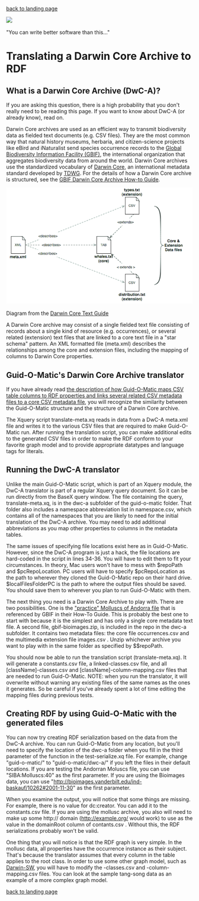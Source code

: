 [back to landing page](README.md)

![](https://raw.githubusercontent.com/baskaufs/guid-o-matic/master/squid.bmp)

"You can write better software than this..."

# Translating a Darwin Core Archive to RDF

## What is a Darwin Core Archive (DwC-A)?

If you are asking this question, there is a high probability that you don't really need to be reading this page.  If you want to know about DwC-A (or already know), read on.

Darwin Core archives are used as an efficient way to transmit biodiversity data as fielded text documents (e.g. CSV files).  They are the most common way that natural history museums, herbaria, and citizen-science projects like eBird and iNaturalist send species occurrence records to the [Global Biodiversity Information Facility (GBIF)](http://www.gbif.org/), the international organization that aggregates biodiversity data from around the world. Darwin Core archives use the standardized vocabulary of [Darwin Core](http://rs.tdwg.org/dwc/terms/), an international metadata standard developed by [TDWG](http://www.tdwg.org/). For the details of how a Darwin Core archive is structured, see the [GBIF Darwin Core Archive How-to Guide](http://www.gbif.org/resource/80636).
 
![](images/dwc-archives-diagram.png)

Diagram from the [Darwin Core Text Guide](http://rs.tdwg.org/dwc/terms/guides/text/)

A Darwin Core archive may consist of a single fielded text file consisting of records about a single kind of resource (e.g. occurrences), or several related (extension) text files that are linked to a core text file in a "star schema" pattern.  An XML formatted file (meta.xml) describes the relationships among the core and extension files, including the mapping of columns to Darwin Core properties.

## Guid-O-Matic's Darwin Core Archive translator

If you have already read [the description of how Guid-O-Matic maps CSV table columns to RDF properties and links several related CSV metadata files to a core CSV metadata file](use.md), you will recognize the similarity between the Guid-O-Matic structure and the structure of a Darwin Core archive.  

The Xquery script translate-meta.xq reads in data from a DwC-A meta.xml file and writes it to the various CSV files that are required to make Guid-O-Matic run.  After running the translation script, you can make additional edits to the generated CSV files in order to make the RDF conform to your favorite graph model and to provide appropriate datatypes and language tags for literals.  

## Running the DwC-A translator

Unlike the main Guid-O-Matic script, which is part of an Xquery module, the DwC-A translator is part of a regular Xquery query document.  So it can be run directly from the BaseX query window.  The file containing the query, translate-meta.xq, is in the dwc-a subfolder of the guid-o-matic folder.  That folder also includes a namespace abbreviation list in namespace.csv, which contains all of the namespaces that you are likely to need for the initial translation of the DwC-A archive.  You may need to add additional abbreviations as you map other properties to columns in the metadata tables.

The same issues of specifying file locations exist here as in Guid-O-Matic.  However, since the DwC-A program is just a hack, the file locations are hard-coded in the script in lines 34-36.  You will have to edit them to fit your circumstances. In theory, Mac users won't have to mess with $repoPath and $pcRepoLocation.  PC users will have to specify $pcRepoLocation as the path to wherever they cloned the Guid-O-Matic repo on their hard drive.  $localFilesFolderPC is the path to where the output files should be saved.  You should save them to wherever you plan to run Guid-O-Matic with them.  

The next thing you need is a Darwin Core Archive to play with.  There are two possibilities.  One is the ["practice" Molluscs of Andorra file](http://www.siba.ad/andorra/dwcaMolluscsAndorra.zip) that is referenced by GBIF in their How-To Guide.  This is probably the best one to start with because it is the simplest and has only a single core metadata text file.  A second file, gbif-bioimages.zip, is included in the repo in the dwc-a subfolder.  It contains two metadata files: the core file occurrences.csv and the multimedia extension file images.csv .  Unzip whichever archive you want to play with in the same folder as specified by $$repoPath.  

You should now be able to run the translation script (translate-meta.xq).  It will generate a constants.csv file, a linked-classes.csv file, and all [className]-classes.csv and [className]-column-mapping.csv files that are needed to run Guid-O-Matic.  NOTE: when you run the translator, it will overwrite without warning any existing files of the same names as the ones it generates.  So be careful if you've already spent a lot of time editing the mapping files during previous tests.

## Creating RDF by using Guid-O-Matic with the generated files

You can now try creating RDF serialization based on the data from the DwC-A archive.  You can run Guid-O-Matic from any location, but you'll need to specify the location of the dwc-a folder when you fill in the third parameter of the function in the test-serialize.xq file.  For example, change "guid-o-matic/" to "guid-o-matic/dwc-a/" if you left the files in their default locations.  If you are testing the Andorran Moluscs file, you can use "SIBA:Molluscs:40" as the first parameter.  If you are using the Bioimages data, you can use "http://bioimages.vanderbilt.edu/ind-baskauf/10262#2001-11-30" as the first parameter.

When you examine the output, you will notice that some things are missing.  For example, there is no value for dc:creator.  You can add it to the constants.csv file.  If you are using the mollusc archive, you also will need to make up some http:// domain (http://example.org/ would work) to use as the value in the domainRoot column of contants.csv .  Without this, the RDF serializations probably won't be valid.

One thing that you will notice is that the RDF graph is very simple.  In the mollusc data, all properties have the occurrence instance as their subject.  That's because the translator assumes that every column in the table applies to the root class.  In order to use some other graph model, such as [Darwin-SW](https://github.com/darwin-sw/dsw), you will have to modify the -classes.csv and -column-mapping.csv files. You can look at the sample tang-song data as an example of a more complex graph model.

[back to landing page](README.md)
